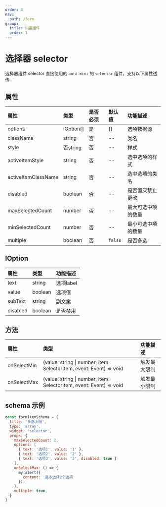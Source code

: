 ```yaml
---
order: 4
nav:
  path: /form
group:
  title: 内置组件
  order: 1
---
```


# 选择器 selector

选择器组件 selector 直接使用的 `antd-mini` 的 `selector` 组件，支持以下属性透传


## 属性

| 属性                    |    类型          | 是否必须      | 默认值          |  功能描述               |
| :--------              | :--------        | :---        | :----          |  :---                  |
| options                |  IOption[]       |  是         |  []            |  选项数据源              |
| className              |  string          |  否         |  --            |  类名                   |
| style                  |  否string        |  否         |  --            |  样式                   |
| activeItemStyle        | string           |  否         |  --            |  选中选项的样式           |
| activeItemClassName    | string           |  否         |  --            |  选中选项的类名           |
| disabled               | boolean          |  否         |  --            |  是否置灰禁止更改         |
| maxSelectedCount       | number           |  否         |  --            |  最大可选中项的数量        |
| minSelectedCount       | number           |  否         |  --            |  最小可选中项的数量        |
| multiple               | boolean          |  否         | `false`          |  是否多选                |

## IOption 

| 属性                 |    类型          |  功能描述              |
| :--------           | :--------       |  :---                  |
| text                | string          |  选项label              |
| value               | boolean         |  选项值                 |
| subText             | string          |  副文案                 |
| disabled            | boolean         |  是否禁用               |

## 方法

| 属性          | 类型                                                                 |   功能描述               |
| :--------    | :--------                                                            |  :---                  |
| onSelectMin  | (value: string \| number, item: SelectorItem, event: Event) => void   |  触发最大限制         |
| onSelectMax  | (value: string \| number, item: SelectorItem, event: Event) => void   |  触发最小限制          |


## schema 示例

```js
const formItemSchema = {
  title: '多选上限',
  type: 'array',
  widget: 'selector',
  props: {
    maxSelectedCount: 2,
    options: [
      { text: '选项1', value: '1' },
      { text: '选项2', value: '2' },
      { text: '选项3', value: '3', disabled: true }
    ],
    onSelectMax: () => {
      my.alert({
        content: '最多选择2个选项'
      });
    },
    multiple: true,
  }
}
```

